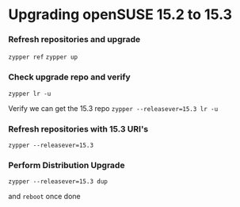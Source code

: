 # Upgrading openSUSE 15.2 to 15.3

### Refresh repositories and upgrade
`zypper ref`
`zypper up`

### Check upgrade repo and verify
`zypper lr -u`

Verify we can get the 15.3 repo
`zypper --releasever=15.3 lr -u`

### Refresh repositories with 15.3 URI's
`zypper --releasever=15.3`

### Perform Distribution Upgrade
`zypper --releasever=15.3 dup`

and `reboot` once done
